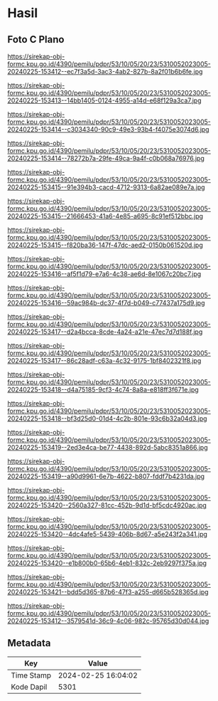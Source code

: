 # Hasil

## Foto C Plano

https://sirekap-obj-formc.kpu.go.id/4390/pemilu/pdpr/53/10/05/20/23/5310052023005-20240225-153412--ec7f3a5d-3ac3-4ab2-827b-8a2f01b6b6fe.jpg

https://sirekap-obj-formc.kpu.go.id/4390/pemilu/pdpr/53/10/05/20/23/5310052023005-20240225-153413--14bb1405-0124-4955-a14d-e68f129a3ca7.jpg

https://sirekap-obj-formc.kpu.go.id/4390/pemilu/pdpr/53/10/05/20/23/5310052023005-20240225-153414--c3034340-90c9-49e3-93b4-f4075e3074d6.jpg

https://sirekap-obj-formc.kpu.go.id/4390/pemilu/pdpr/53/10/05/20/23/5310052023005-20240225-153414--78272b7a-29fe-49ca-9a4f-c0b068a76976.jpg

https://sirekap-obj-formc.kpu.go.id/4390/pemilu/pdpr/53/10/05/20/23/5310052023005-20240225-153415--91e394b3-cacd-4712-9313-6a82ae089e7a.jpg

https://sirekap-obj-formc.kpu.go.id/4390/pemilu/pdpr/53/10/05/20/23/5310052023005-20240225-153415--21666453-41a6-4e85-a695-8c91ef512bbc.jpg

https://sirekap-obj-formc.kpu.go.id/4390/pemilu/pdpr/53/10/05/20/23/5310052023005-20240225-153415--f820ba36-147f-47dc-aed2-0150b061520d.jpg

https://sirekap-obj-formc.kpu.go.id/4390/pemilu/pdpr/53/10/05/20/23/5310052023005-20240225-153416--af5f1d79-e7a6-4c38-ae6d-8e1067c20bc7.jpg

https://sirekap-obj-formc.kpu.go.id/4390/pemilu/pdpr/53/10/05/20/23/5310052023005-20240225-153416--59ac984b-dc37-4f7d-b049-c77437a175d9.jpg

https://sirekap-obj-formc.kpu.go.id/4390/pemilu/pdpr/53/10/05/20/23/5310052023005-20240225-153417--d2a4bcca-8cde-4a24-a21e-47ec7d7d188f.jpg

https://sirekap-obj-formc.kpu.go.id/4390/pemilu/pdpr/53/10/05/20/23/5310052023005-20240225-153417--86c28adf-c63a-4c32-9175-1bf8402321f8.jpg

https://sirekap-obj-formc.kpu.go.id/4390/pemilu/pdpr/53/10/05/20/23/5310052023005-20240225-153418--d4a75185-9cf3-4c74-8a8a-e818ff3f671e.jpg

https://sirekap-obj-formc.kpu.go.id/4390/pemilu/pdpr/53/10/05/20/23/5310052023005-20240225-153418--bf3d25d0-01d4-4c2b-801e-93c6b32a04d3.jpg

https://sirekap-obj-formc.kpu.go.id/4390/pemilu/pdpr/53/10/05/20/23/5310052023005-20240225-153419--2ed3e4ca-be77-4438-892d-5abc8351a866.jpg

https://sirekap-obj-formc.kpu.go.id/4390/pemilu/pdpr/53/10/05/20/23/5310052023005-20240225-153419--a90d9961-6e7b-4622-b807-fddf7b4231da.jpg

https://sirekap-obj-formc.kpu.go.id/4390/pemilu/pdpr/53/10/05/20/23/5310052023005-20240225-153420--2560a327-81cc-452b-9d1d-bf5cdc4920ac.jpg

https://sirekap-obj-formc.kpu.go.id/4390/pemilu/pdpr/53/10/05/20/23/5310052023005-20240225-153420--4dc4afe5-5439-406b-8d67-a5e243f2a341.jpg

https://sirekap-obj-formc.kpu.go.id/4390/pemilu/pdpr/53/10/05/20/23/5310052023005-20240225-153420--e1b800b0-65b6-4eb1-832c-2eb9297f375a.jpg

https://sirekap-obj-formc.kpu.go.id/4390/pemilu/pdpr/53/10/05/20/23/5310052023005-20240225-153421--bdd5d365-87b6-47f3-a255-d665b528365d.jpg

https://sirekap-obj-formc.kpu.go.id/4390/pemilu/pdpr/53/10/05/20/23/5310052023005-20240225-153412--3579541d-36c9-4c06-982c-95765d30d044.jpg


## Metadata

| Key        | Value               |
| ---------- | ------------------- |
| Time Stamp | 2024-02-25 16:04:02 |
| Kode Dapil | 5301                |



